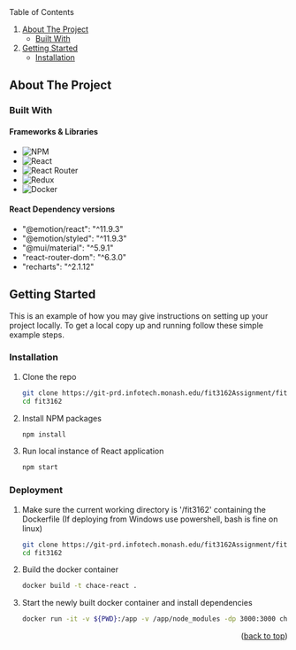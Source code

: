 <summary>Table of Contents</summary>
<ol>
    <li>
        <a href="#about-the-project">About The Project</a>
        <ul>
        <li><a href="#built-with">Built With</a></li>
        </ul>
    </li>
    <li>
        <a href="#getting-started">Getting Started</a>
        <ul>
        <li><a href="#installation">Installation</a></li>
        </ul>
    </li>
</ol>

<!-- ABOUT THE PROJECT -->
## About The Project

### Built With

#### Frameworks & Libraries
* ![NPM]
* ![React]
* ![React Router]
* ![Redux]
* ![Docker]

#### React Dependency versions
* "@emotion/react": "^11.9.3"
* "@emotion/styled": "^11.9.3"
* "@mui/material": "^5.9.1"
* "react-router-dom": "^6.3.0"
* "recharts": "^2.1.12"

<!-- GETTING STARTED -->
## Getting Started

This is an example of how you may give instructions on setting up your project locally.
To get a local copy up and running follow these simple example steps.

### Installation

1. Clone the repo
   ```sh
   git clone https://git-prd.infotech.monash.edu/fit3162Assignment/fit3162.git
   cd fit3162
   ```
2. Install NPM packages
   ```sh
   npm install
   ```
3. Run local instance of React application
   ```sh
   npm start
   ```

### Deployment


1. Make sure the current working directory is '/fit3162' containing the Dockerfile
   (If deploying from Windows use powershell, bash is fine on linux)
   ```sh
   git clone https://git-prd.infotech.monash.edu/fit3162Assignment/fit3162.git
   cd fit3162
   ```

2. Build the docker container
   ```sh
   docker build -t chace-react .
   ```

3. Start the newly built docker container and install dependencies
   ```sh
   docker run -it -v ${PWD}:/app -v /app/node_modules -dp 3000:3000 chace-react
   ```

<p align="right">(<a href="#top">back to top</a>)</p>

<!-- MARKDOWN LINKS & IMAGES -->

[NPM]: https://img.shields.io/badge/NPM-%23000000.svg?style=for-the-badge&logo=npm&logoColor=white
[React Router]: https://img.shields.io/badge/React_Router-CA4245?style=for-the-badge&logo=react-router&logoColor=white
[Docker]: https://img.shields.io/badge/docker-%230db7ed.svg?style=for-the-badge&logo=docker&logoColor=white
[Redux]: https://img.shields.io/badge/redux-%23593d88.svg?style=for-the-badge&logo=redux&logoColor=white
[React]: https://img.shields.io/badge/React-20232A?style=for-the-badge&logo=react&logoColor=61DAFB